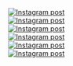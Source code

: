 <a href='https://www.instagram.com/reel/DKKGUz5uBij/' target='_blank' class="w-1/3 md:w-1/6 p-2 instagram-post group" rel="noopener noreferrer">
  <div class="w-full h-56 md:h-96 overflow-hidden rounded-lg shadow-lg transition-all duration-300 group-hover:shadow-xl">
    <img
      class="w-full h-full object-cover transition-all duration-300 transform group-hover:scale-110 group-hover:brightness-75"
      src='https://scontent-iad3-1.cdninstagram.com/v/t51.75761-15/500517041_18050983424599456_5115604251588183150_n.jpg?stp=dst-jpg_e35_tt6&_nc_cat=110&ccb=1-7&_nc_sid=18de74&_nc_ohc=Vfn383PoUSUQ7kNvwEKRiyX&_nc_oc=AdkqFK8JvS6ATPC9ufrIjbXW2y7QFxCMgXG4jWnAys-zaZZwEZBlNU94VJVpbQxXwDk&_nc_zt=23&_nc_ht=scontent-iad3-1.cdninstagram.com&edm=ANo9K5cEAAAA&_nc_gid=t5RUc0ukLLXOCZIurl_q0g&oh=00_AfLgDg41wVtE7Uryg9q6KU9GRTvHxo1J3hzDAK13vC2_9Q&oe=684020F8'
      alt='Instagram post' />
  </div>
</a><a href='https://www.instagram.com/reel/DJjbLLjAgWo/' target='_blank' class="w-1/3 md:w-1/6 p-2 instagram-post group" rel="noopener noreferrer">
  <div class="w-full h-56 md:h-96 overflow-hidden rounded-lg shadow-lg transition-all duration-300 group-hover:shadow-xl">
    <img
      class="w-full h-full object-cover transition-all duration-300 transform group-hover:scale-110 group-hover:brightness-75"
      src='https://scontent-iad3-1.cdninstagram.com/v/t51.71878-15/497129199_730518746012344_4997391659445521851_n.jpg?stp=dst-jpg_e35_tt6&_nc_cat=102&ccb=1-7&_nc_sid=18de74&_nc_ohc=OHB7QW50fuYQ7kNvwFOP_JC&_nc_oc=Adny3eYgkS4X5nM1JjpzT7rYTPAxu1Iw6d8r4RR3QDnYGp8eWgo22SHWMwcLH9xk9lo&_nc_zt=23&_nc_ht=scontent-iad3-1.cdninstagram.com&edm=ANo9K5cEAAAA&_nc_gid=t5RUc0ukLLXOCZIurl_q0g&oh=00_AfL2KVZVyqi_qJj7pPDNAUfv-9OLV9bbfBi92Rbgomrn5w&oe=68403A26'
      alt='Instagram post' />
  </div>
</a><a href='https://www.instagram.com/reel/DJJrIpHADDa/' target='_blank' class="w-1/3 md:w-1/6 p-2 instagram-post group" rel="noopener noreferrer">
  <div class="w-full h-56 md:h-96 overflow-hidden rounded-lg shadow-lg transition-all duration-300 group-hover:shadow-xl">
    <img
      class="w-full h-full object-cover transition-all duration-300 transform group-hover:scale-110 group-hover:brightness-75"
      src='https://scontent-iad3-1.cdninstagram.com/v/t51.75761-15/495106734_18048150836599456_468150126490263189_n.jpg?stp=dst-jpg_e35_tt6&_nc_cat=102&ccb=1-7&_nc_sid=18de74&_nc_ohc=JD-nvSlx2_wQ7kNvwEMn_2U&_nc_oc=AdkWEKsAsGEL0E6HPijaq7PegFYK_Z6fthsgZ-2V-fx0XFSQ3CMkn6KZGYFEcMWOHHI&_nc_zt=23&_nc_ht=scontent-iad3-1.cdninstagram.com&edm=ANo9K5cEAAAA&_nc_gid=t5RUc0ukLLXOCZIurl_q0g&oh=00_AfKnWGl3n_2s4hDlbg1qXTsPscz5_JMBCSt8Oipj2jrV0w&oe=684038AD'
      alt='Instagram post' />
  </div>
</a><a href='https://www.instagram.com/p/DIsG_m-JkbK/' target='_blank' class="w-1/3 md:w-1/6 p-2 instagram-post group" rel="noopener noreferrer">
  <div class="w-full h-56 md:h-96 overflow-hidden rounded-lg shadow-lg transition-all duration-300 group-hover:shadow-xl">
    <img
      class="w-full h-full object-cover transition-all duration-300 transform group-hover:scale-110 group-hover:brightness-75"
      src='https://scontent-iad3-1.cdninstagram.com/v/t51.75761-15/491516694_18046928528599456_2212692696207573577_n.webp?stp=dst-jpg_e35_tt6&_nc_cat=110&ccb=1-7&_nc_sid=18de74&_nc_ohc=8LHmKs3yxSwQ7kNvwHCUKmE&_nc_oc=Adl29urMHX0veay79n1618VDDEJ_xZHUt42B1l4z-lUgGEj7NgyLSdSGO49jAJHPbkI&_nc_zt=23&_nc_ht=scontent-iad3-1.cdninstagram.com&edm=ANo9K5cEAAAA&_nc_gid=t5RUc0ukLLXOCZIurl_q0g&oh=00_AfLMfBZjWMwoZ1531AV2F2hnN-bYU-2EDz_irrSXjwG6Ng&oe=684010BE'
      alt='Instagram post' />
  </div>
</a><a href='https://www.instagram.com/reel/DIJpNT7J2yq/' target='_blank' class="w-1/3 md:w-1/6 p-2 instagram-post group" rel="noopener noreferrer">
  <div class="w-full h-56 md:h-96 overflow-hidden rounded-lg shadow-lg transition-all duration-300 group-hover:shadow-xl">
    <img
      class="w-full h-full object-cover transition-all duration-300 transform group-hover:scale-110 group-hover:brightness-75"
      src='https://scontent-iad3-2.cdninstagram.com/v/t51.75761-15/488498654_18045546503599456_8800936693111261454_n.jpg?stp=dst-jpg_e35_tt6&_nc_cat=111&ccb=1-7&_nc_sid=18de74&_nc_ohc=95eDBRVBl-sQ7kNvwGcfcV6&_nc_oc=Adm0pmHCGWb2Uq5VFNbC9Zc1iLg_ud3kw7zMVA8NBJWGm8yrPkEfKA_-mYn7D3ngFv8&_nc_zt=23&_nc_ht=scontent-iad3-2.cdninstagram.com&edm=ANo9K5cEAAAA&_nc_gid=t5RUc0ukLLXOCZIurl_q0g&oh=00_AfKpNNzvSYfZCzWRhmZTIL2prTMaqjq4LWKyruifEh426w&oe=68402EF3'
      alt='Instagram post' />
  </div>
</a><a href='https://www.instagram.com/reel/DHs0uCzuPnJ/' target='_blank' class="w-1/3 md:w-1/6 p-2 instagram-post group" rel="noopener noreferrer">
  <div class="w-full h-56 md:h-96 overflow-hidden rounded-lg shadow-lg transition-all duration-300 group-hover:shadow-xl">
    <img
      class="w-full h-full object-cover transition-all duration-300 transform group-hover:scale-110 group-hover:brightness-75"
      src='https://scontent-iad3-1.cdninstagram.com/v/t51.75761-15/486631479_18044333018599456_8549485560596836314_n.jpg?stp=dst-jpg_e35_tt6&_nc_cat=110&ccb=1-7&_nc_sid=18de74&_nc_ohc=QMLTdSoQgtcQ7kNvwFtnPFJ&_nc_oc=AdkasPszQv6QLPrIibdPGl5SgvtXUoHuK2bF0TWcCP0d1QT1rzPBC0TDGQ9fBHTGiVY&_nc_zt=23&_nc_ht=scontent-iad3-1.cdninstagram.com&edm=ANo9K5cEAAAA&_nc_gid=t5RUc0ukLLXOCZIurl_q0g&oh=00_AfLCvMl0XfiQKhMgf6ELUPT3E-C4ipEJrWHG0YV49T_Nbw&oe=68401A4A'
      alt='Instagram post' />
  </div>
</a>